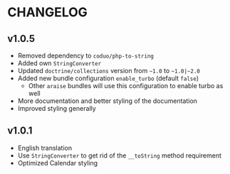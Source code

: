 # CHANGELOG

## v1.0.5
 - Removed dependency to `coduo/php-to-string`
 - Added own `StringConverter`
 - Updated `doctrine/collections` version from `~1.0` to `~1.0|~2.0`
 - Added new bundle configuration `enable_turbo` (default `false`)
     - Other `araise` bundles will use this configuration to enable turbo as well
 - More documentation and better styling of the documentation
 - Improved styling generally

## v1.0.1
 - English translation
 - Use `StringConverter` to get rid of the `__toString` method requirement
 - Optimized Calendar styling
